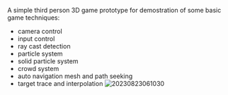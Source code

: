 A simple third person 3D game prototype for demostration of some basic game techniques:

* camera control
* input control
* ray cast detection
* particle system
* solid particle system
* crowd system
* auto navigation mesh and path seeking
* target trace and interpolation
![20230823061030](https://github.com/dectrees/playground-asymmetry/assets/49392792/e8afde90-35e0-4848-8b4a-3973b83d7a6c)
